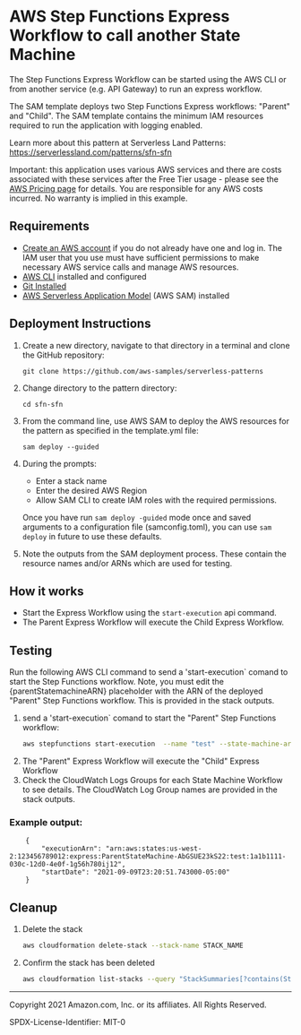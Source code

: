 # AWS Step Functions Express Workflow to call another State Machine

The Step Functions Express Workflow can be started using the AWS CLI or from another service (e.g. API Gateway) to run an express workflow.

The SAM template deploys two Step Functions Express workflows: "Parent" and "Child". The SAM template contains the minimum IAM resources required to run the application with logging enabled.

Learn more about this pattern at Serverless Land Patterns: https://serverlessland.com/patterns/sfn-sfn

Important: this application uses various AWS services and there are costs associated with these services after the Free Tier usage - please see the [AWS Pricing page](https://aws.amazon.com/pricing/) for details. You are responsible for any AWS costs incurred. No warranty is implied in this example.

## Requirements

* [Create an AWS account](https://portal.aws.amazon.com/gp/aws/developer/registration/index.html) if you do not already have one and log in. The IAM user that you use must have sufficient permissions to make necessary AWS service calls and manage AWS resources.
* [AWS CLI](https://docs.aws.amazon.com/cli/latest/userguide/install-cliv2.html) installed and configured
* [Git Installed](https://git-scm.com/book/en/v2/Getting-Started-Installing-Git)
* [AWS Serverless Application Model](https://docs.aws.amazon.com/serverless-application-model/latest/developerguide/serverless-sam-cli-install.html) (AWS SAM) installed

## Deployment Instructions

1. Create a new directory, navigate to that directory in a terminal and clone the GitHub repository:
    ``` 
    git clone https://github.com/aws-samples/serverless-patterns
    ```
1. Change directory to the pattern directory:
    ```
    cd sfn-sfn
    ```
1. From the command line, use AWS SAM to deploy the AWS resources for the pattern as specified in the template.yml file:
    ```
    sam deploy --guided
    ```
1. During the prompts:
    * Enter a stack name
    * Enter the desired AWS Region
    * Allow SAM CLI to create IAM roles with the required permissions.

    Once you have run `sam deploy -guided` mode once and saved arguments to a configuration file (samconfig.toml), you can use `sam deploy` in future to use these defaults.

1. Note the outputs from the SAM deployment process. These contain the resource names and/or ARNs which are used for testing.

## How it works

* Start the Express Workflow using the `start-execution` api command.
* The Parent Express Workflow will execute the Child Express Workflow.


## Testing

Run the following AWS CLI command to send a 'start-execution` comand to start the Step Functions workflow. Note, you must edit the {parentStatemachineARN} placeholder with the ARN of the deployed "Parent" Step Functions workflow. This is provided in the stack outputs.

1. send a 'start-execution` comand to start the "Parent" Step Functions workflow:
    ```bash
    aws stepfunctions start-execution  --name "test" --state-machine-arn "{parentStatemachineARN}"
    ```
2. The "Parent" Express Workflow will execute the "Child" Express Workflow
3. Check the CloudWatch Logs Groups for each State Machine Workflow to see details. The CloudWatch Log Group names are provided in the stack outputs.


### Example output:

```
    {
        "executionArn": "arn:aws:states:us-west-2:123456789012:express:ParentStateMachine-AbGSUE23kS22:test:1a1b1111-030c-12d0-4e0f-1g56h780ij12",
        "startDate": "2021-09-09T23:20:51.743000-05:00"
    }
```
## Cleanup
 
1. Delete the stack
    ```bash
    aws cloudformation delete-stack --stack-name STACK_NAME
    ```
1. Confirm the stack has been deleted
    ```bash
    aws cloudformation list-stacks --query "StackSummaries[?contains(StackName,'STACK_NAME')].StackStatus"
    ```
----
Copyright 2021 Amazon.com, Inc. or its affiliates. All Rights Reserved.

SPDX-License-Identifier: MIT-0